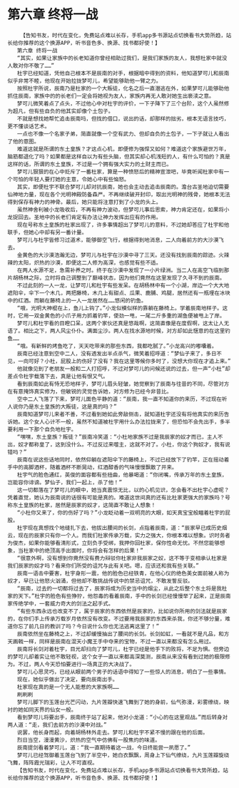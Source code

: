 # 第六章 终将一战
        【告知书友，时代在变化，免费站点难以长存，手机app多书源站点切换看书大势所趋，站长给你推荐的这个换源APP，听书音色多、换源、找书都好使！】
       第六章 终将一战
       “其实，如果让家族中的长老知道你曾经相助过我们，是我们家族的友人，我想杜家中就没人敢对你不敬了……”
       杜宇已经知道，凭他自己根本不是辰南的对手，根据暗中得到的资料，他知道梦可儿和辰南似乎非常不睦，他现在开始拉拢梦可儿，希望能够助他一臂之力。
       按照杜宇所说，辰南乃是杜家的一个大叛徒，化名之后一直潜逃在外，如果梦可儿能够助他抓住辰南，家族中的的长老们一定会将她视为友人，家族内再无人敢对她生出亵渎之意。
       梦可儿微笑着点了点头，不过他心中对杜宇的评价，一下子降下了三个台阶，这个人虽然修为超凡，但有些自负的他其实却像个土包子。
       不就是想找她帮忙追击辰南吗，但找的借口，说出的话，却那样的拙劣，根本无语言技巧，更不懂谈话艺术。
       一点也不像一个名家子弟，简直就像一个空有武力、但却自负的土包子，一下子就让人看出了他的意图。
       难道这就是所谓的东土皇族？才这点心机，即便修为强悍又如何？难道这个家族避世万年，脑筋都退化了吗？如果都是这样自以为有些头脑，但其实却心机浅短的人，有什么可怕的？真是这样的话，所谓的东土皇族，不过是一个拥有强大实力的土财主而已。
       梦可儿狠狠的在心中贬斥了一番杜家，算是一种愤怒后的精神宣泄吧，毕竟听闻杜家中有一个可怕的年轻人要打她的主意，令她心中有些恼怒。
       其实，即便杜宇不联合梦可儿却对抗辰南，她也会主动去追击辰南的。澹台古圣地迫切需要仙神地力量，现在各个光明神殿防备森严。不再继续破开封印，取出光明神的残骨，她根本无法得到保存有神力的神骨。最后，她只能将注意打到了小龙的头上。
       虽然神舍利被小龙吸收后，不再有神力波动，但梦可儿事后思索，神力肯定还在，如果将小龙捉回去。圣地中的长老们肯定有办法让神力发挥出应有的作用。
       现在号称东土皇族的杜家出现了，许多事情超出了梦可儿的意料，不过她却答应了杜宇和他联手，但她心中却有另一番计量。
       梦可儿与杜宇皆修习过道术，能够御空飞行，根据得到地消息，二人向着前方的大沙漠飞去。
       金黄色的大沙漠浩瀚无边，梦可儿与杜宇在沙漠中寻了三天。还没有找到辰南的踪迹。火辣辣的太阳，炽热的沙漠，即便这二人修为高深，也感觉有些不适。
       在两人水源不足，急需补养之时。终于在沙漠中发现了一小片绿洲。当二人在高空飞临到那片胡杨林之际，立时将自己调整到了巅峰状态，因为他们竟然在这里发现了久寻不到的辰南。
       不过此刻的一人一龙，让梦可儿和杜宇有些发呆。在胡杨林中有一个小湖，岸边一个大大地遮阳伞，伞下一个木几，两把藤椅，木几上有甜点、瓜果、鹿脯、鸡腿，居然还有一瓶埋在冰块中的红酒。而躺在藤椅上的一人一龙居然在……悠闲的钓鱼。
       “哦，光明大神棍在上，鱼儿上钩了。”小龙似模似样的靠躺在藤椅上。学着辰南地样子。这时，它用一双金黄色的小爪子用力抓着钓竿，使劲一甩，一尾二斤多重的湖鱼便被甩上了岸。
       梦可儿和杜宇看的目瞪口呆，这两个家伙还真是悠哉啊，这简直像是在度假啊，这太让人无语了。相比之下，两人风尘仆仆。满面尘沙。两人在找水源地时候，对方却如此惬意的在这里钓鱼……
       “哦。有新鲜的烤鱼吃了，天天吃带来的那些东西，我都吃腻了。”小龙高兴的嘟囔着。
       辰南已经注意到空中二人，没有透发出半点杀气，微笑着招呼道：“梦仙子来了，多日不见，一向可好？小杜，屁股上的伤好了没有？我在这里等候你多时了，没想大你现在才追上来。”
       他就像见到了老朋友一般和二人打招呼，不过对梦可儿的问候还说的过去，但一声“小杜”却差点令杜宇载落下去，真是让他有恨又气。
       看到辰南如此有恃无恐地样子，梦可儿眉头轻皱，她觉察到了辰南与往昔的不同，尽管对方在有意掩饰真实修为，但敏锐的灵觉告诉她，对方修为已经今非昔比。
       空中二人飞落了下来，梦可儿面色平静的道：“辰南，我一直不知道你的来历，不过现在听人说你乃是东土皇族的大叛徒，这是真的吗？”
       辰南知道梦可儿来者不善，不过看到她如此旁敲侧击，就知道杜宇还没有将他真实的来历告诉她。这个女人心计不一般，虽然不知道被杜宇用什么办法拉拢来了，但恐怕不会先出手，多半要利用一下那个自负地杜宇。
       “嘿嘿，东土皇族？叛徒？”辰南冷笑道：“小杜地家族不过是我辰家的奴才而已，主人不出，奴才都称皇了，这到没什么。不过反过来噬主，这就不对了。小杜，你这个狗奴才，我有说错吗？”
       辰南在说这些话地同时，依然仰躺在遮阳伞下的藤椅上，不过已经放下了钓竿，正在摇动着手中的高脚酒杯，随着酒杯不断晃动，红酒醇香的气味慢慢飘散了开来。
       杜宇气的脸色通红，英俊的面容都有些扭曲，他暴喝道：“你闭嘴，传承万年的东土皇族，岂能容你诽谤。梦仙子，我们一起上，杀了他！”
       这一切都落在了梦可儿的眼中，她当真震惊无比，以的心机见识，怎会看不出杜宇心虚呢？凭着直觉，她认为辰南说的话很有可能是真的。难道这世间真的还有比杜家更强大的家族吗？号称东土皇族的杜家，居然是辰家的奴才，这简直不敢让人想象！
       “小杜你又来了，你的伤好了吗？”小龙眨动着一双明亮的大眼，如天真宝宝般瞄着杜宇的屁股。
       杜宇现在真想找个地缝扎下去，他拔出腰间的长剑，点指着辰南，道：“辰家早已成历史烟云，现在的辰家只有你一个人。而我们杜家传承万载，实力之强大，你根本难以想象。识时务者为俊杰，如果你能够看清形式，立刻负手受绑，我押你回杜家，保你性命无忧。不然您能够想象，当杜家中的绝顶高手出面时，你将会有怎样的后果！”
       “很意外啊，没有想到你竟然没有费力辩驳你杜家非我辰家之奴，这不等于变相承认杜家是我们辰家的奴才吗？看来你们所受的诅咒与此有关吧。嗯，应该还和我有些关联。”
       辰南一语击中要害，杜宇身形一震，他的脸色已经铁青，在他心仪的绝色美女面前被人称为奴才，早已让他怒火汹涌，但他却不敢挑战传说中的禁忌诅咒，不敢发誓反驳。
       “辰南，过去的一切都将过去了，辰家将成为历史当中的烟尘，从此之后整个东土将是我杜家的天下。”杜宇的脸色有些狰狞，他怨毒的看着辰南，手中的长剑已经慢慢举了起来，正是辰南家传绝学中，一套威力奇大的剑法之起手式。
       “有些东西永远也改变不了，属于辰家的东西依然是辰家的，比如说你所用的剑法就是辰家的，在你们手上传承万载岁月依然没有改变。不过要用我辰家的东西来杀我，你还不够分量，难道你忘了前几日的教训了吗？今日说什么你也无法逃离这里了！”
       辰南依然坐在藤椅之上，不过却缓慢抽出了腰间的长剑。长剑如虹，一看就不是凡品，和方天画戟一样，同样是辰南在混天小魔王手中夺来的宝物，不过一直以来都没有怎么用过。
       辰南将长剑对着杜宇，目光却扫向了梦可儿，杜宇已经是他手下的败将，不足为惧。但旁边的梦可儿却着实让他不敢轻视，这个女子一直以来都高深莫测，辰南从来没有看到过她的极限修为。不过，两人今天恐怕要进行一场真正的大决战了。
       梦可儿心思灵巧，已经从眼前两个男子的话语中得知了一些惊人的消息，明白了一些事情。
       现在，她似乎做出了决定，要向辰南出手。
       杜家现在真的是一个无人能惹的大家族啊……
       刷刷刷
       梦可儿脚下的玉莲台光芒闪动，九片莲瓣快速飞舞到了她的身前，仙气弥漫，彩雾缭绕，映衬的她如同天界的仙女一般。
       看到梦可儿将要出手，辰南终于站了起来，他对小龙道：“小心的在这里观战。”而后转身对两人道：“走，我们去前方的沙漠中对战。”
       说罢，他长身而起，向着胡杨林外走去。梦可儿和杜宇不紧不慢的跟在他的后面。
       烈日当空，漫漫黄沙，炽热的空气中仿佛有一股焦灼的味道。
       辰南提剑看着梦可儿，道：“我一直期待着这一战，今日终能尝一夙愿了。”
       梦可儿已经驾御着玉莲台飞到了半空中，她白衣飘飘，周身上下仙气缭绕，九片玉莲瓣旋绕飞舞，阵阵霞光瑞彩，让人不可直视。
       【告知书友，时代在变化，免费站点难以长存，手机app多书源站点切换看书大势所趋，站长给你推荐的这个换源APP，听书音色多、换源、找书都好使！】